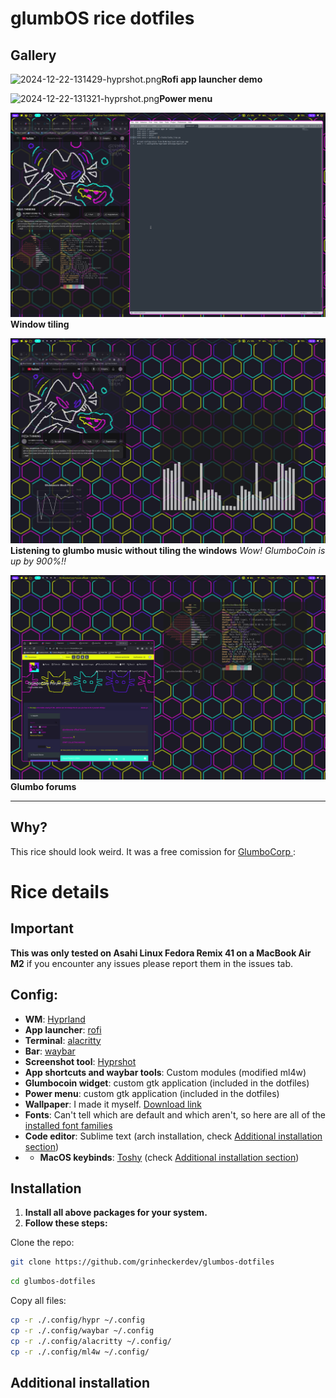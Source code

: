 
# glumbOS rice dotfiles

## Gallery
![2024-12-22-131429-hyprshot.png](https://i.postimg.cc/027xJ2zG/2024-12-22-131429-hyprshot.png)**Rofi app launcher demo**

![2024-12-22-131321-hyprshot.png](https://i.postimg.cc/C5kyDmxM/2024-12-22-131321-hyprshot.png)**Power menu**

![2024-12-22-131312-hyprshot.png](https://github.com/grinheckerdev/glumbos-dotfiles/blob/main/gallery/2024-12-22-131312_hyprshot.png?raw=true)**Window tiling**

![2024-12-22-131217-hyprshot.png](https://github.com/grinheckerdev/glumbos-dotfiles/blob/main/gallery/2024-12-22-131217_hyprshot.png?raw=true)
**Listening to glumbo music without tiling the windows**
*Wow! GlumboCoin is up by 900%!!*

![2024-12-22-131019-hyprshot.png](https://raw.githubusercontent.com/grinheckerdev/glumbos-dotfiles/refs/heads/main/gallery/2024-12-22-131019_hyprshot.png)**Glumbo forums**

---
## Why?
This rice should look weird. It was a free comission for [GlumboCorp ](https://discord.gg/6s7eZy3QPw "https://discord.gg/6s7eZy3QPw"):
# Rice details
## Important
**This was only tested on Asahi Linux Fedora Remix 41 on a MacBook Air M2** if you encounter any issues please report them in the issues tab.

## Config:
 - **WM**: [Hyprland](https://wiki.hyprland.org/Getting-Started/Installation/)
 - **App launcher**: [rofi](https://github.com/davatorium/rofi/blob/next/INSTALL.md)
 - **Terminal**: [alacritty](https://github.com/alacritty/alacritty/blob/master/INSTALL.md)
 - **Bar**: [waybar](https://github.com/Alexays/Waybar)
 - **Screenshot tool**: [Hyprshot](https://github.com/Gustash/Hyprshot)
 - **App shortcuts and waybar tools**: Custom modules (modified ml4w)
 -  **Glumbocoin widget**: custom gtk application (included in the dotfiles)
 - **Power menu**: custom gtk application (included in the dotfiles)
 - **Wallpaper**: I made it myself. [Download link](https://i.postimg.cc/XqH5fcHh/glumbo-wallpaper.png)
 - **Fonts**: Can't tell which are default and which aren't, so here are all of the [installed font families](https://raw.githubusercontent.com/grinheckerdev/glumbos-dotfiles/refs/heads/main/fonts_families.txt)
 - **Code editor**: Sublime text (arch installation, check [Additional installation section](https://github.com/grinheckerdev/glumbos-dotfiles?tab=readme-ov-file#additional-installation))
 -  - **MacOS keybinds**: [Toshy](https://github.com/RedBearAK/toshy) (check [Additional installation section](https://github.com/grinheckerdev/glumbos-dotfiles?tab=readme-ov-file#additional-installation))

## Installation
1) **Install all above packages for your system.**
2) **Follow these steps:**

Clone the repo:
```bash
git clone https://github.com/grinheckerdev/glumbos-dotfiles
```
```bash
cd glumbos-dotfiles
```
 Copy all files:
 ```bash
cp -r ./.config/hypr ~/.config
cp -r ./.config/waybar ~/.config
cp -r ./.config/alacritty ~/.config/
cp -r ./.config/ml4w ~/.config/
 ```

## Additional installation



